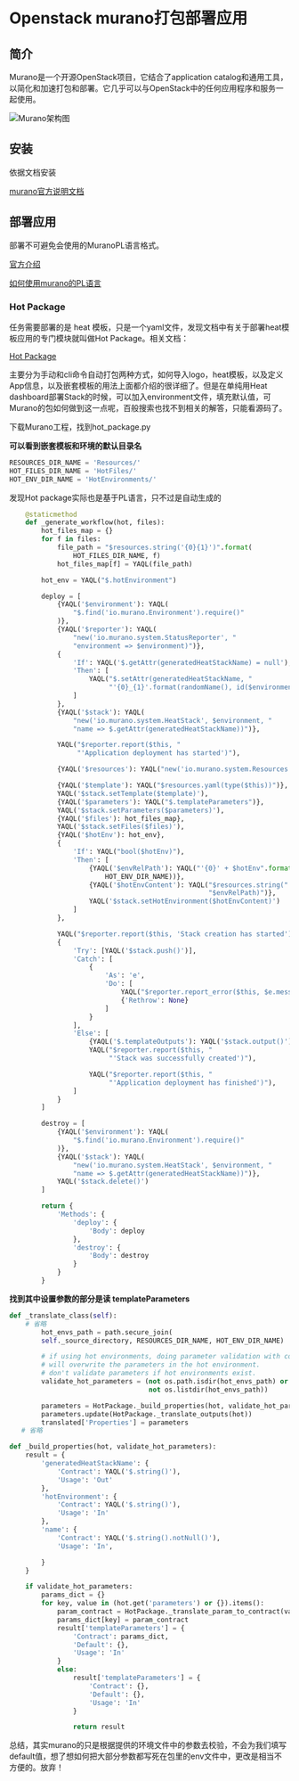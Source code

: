 # Openstack murano打包部署应用

## 简介

Murano是一个开源OpenStack项目，它结合了application catalog和通用工具，以简化和加速打包和部署。它几乎可以与OpenStack中的任何应用程序和服务一起使用。

![Murano架构图](../resource/images/murano.png?raw=true)

## 安装

依据文档安装

[murano官方说明文档](https://murano.readthedocs.io/en/stable-liberty/administrator-guide/admin_index.html)

## 部署应用

部署不可避免会使用的MuranoPL语言格式。

[官方介绍](https://murano.readthedocs.io/en/stable-liberty/appdev-guide/murano_pl.html)

[如何使用murano的PL语言](https://blog.csdn.net/canxinghen/article/details/61615823)

### Hot Package

任务需要部署的是 heat 模板，只是一个yaml文件，发现文档中有关于部署heat模板应用的专门模块就叫做Hot Package。相关文档：

[Hot Package](https://murano.readthedocs.io/en/stable-liberty/appdev-guide/hot_packages.html)

主要分为手动和cli命令自动打包两种方式，如何导入logo，heat模板，以及定义App信息，以及嵌套模板的用法上面都介绍的很详细了。但是在单纯用Heat dashboard部署Stack的时候，可以加入environment文件，填充默认值，可Murano的包如何做到这一点呢，百般搜索也找不到相关的解答，只能看源码了。

下载Murano工程，找到hot_package.py

**可以看到嵌套模板和环境的默认目录名**

```python
RESOURCES_DIR_NAME = 'Resources/'
HOT_FILES_DIR_NAME = 'HotFiles/'
HOT_ENV_DIR_NAME = 'HotEnvironments/'
```

发现Hot package实际也是基于PL语言，只不过是自动生成的

```python
    @staticmethod
    def _generate_workflow(hot, files):
        hot_files_map = {}
        for f in files:
            file_path = "$resources.string('{0}{1}')".format(
                HOT_FILES_DIR_NAME, f)
            hot_files_map[f] = YAQL(file_path)

        hot_env = YAQL("$.hotEnvironment")

        deploy = [
            {YAQL('$environment'): YAQL(
                "$.find('io.murano.Environment').require()"
            )},
            {YAQL('$reporter'): YAQL(
                "new('io.murano.system.StatusReporter', "
                "environment => $environment)")},
            {
                'If': YAQL('$.getAttr(generatedHeatStackName) = null'),
                'Then': [
                    YAQL("$.setAttr(generatedHeatStackName, "
                         "'{0}_{1}'.format(randomName(), id($environment)))")
                ]
            },
            {YAQL('$stack'): YAQL(
                "new('io.murano.system.HeatStack', $environment, "
                "name => $.getAttr(generatedHeatStackName))")},

            YAQL("$reporter.report($this, "
                 "'Application deployment has started')"),

            {YAQL('$resources'): YAQL("new('io.murano.system.Resources')")},

            {YAQL('$template'): YAQL("$resources.yaml(type($this))")},
            YAQL('$stack.setTemplate($template)'),
            {YAQL('$parameters'): YAQL("$.templateParameters")},
            YAQL('$stack.setParameters($parameters)'),
            {YAQL('$files'): hot_files_map},
            YAQL('$stack.setFiles($files)'),
            {YAQL('$hotEnv'): hot_env},
            {
                'If': YAQL("bool($hotEnv)"),
                'Then': [
                    {YAQL('$envRelPath'): YAQL("'{0}' + $hotEnv".format(
                        HOT_ENV_DIR_NAME))},
                    {YAQL('$hotEnvContent'): YAQL("$resources.string("
                                                  "$envRelPath)")},
                    YAQL('$stack.setHotEnvironment($hotEnvContent)')
                ]
            },

            YAQL("$reporter.report($this, 'Stack creation has started')"),
            {
                'Try': [YAQL('$stack.push()')],
                'Catch': [
                    {
                        'As': 'e',
                        'Do': [
                            YAQL("$reporter.report_error($this, $e.message)"),
                            {'Rethrow': None}
                        ]
                    }
                ],
                'Else': [
                    {YAQL('$.templateOutputs'): YAQL('$stack.output()')},
                    YAQL("$reporter.report($this, "
                         "'Stack was successfully created')"),

                    YAQL("$reporter.report($this, "
                         "'Application deployment has finished')"),
                ]
            }
        ]

        destroy = [
            {YAQL('$environment'): YAQL(
                "$.find('io.murano.Environment').require()"
            )},
            {YAQL('$stack'): YAQL(
                "new('io.murano.system.HeatStack', $environment, "
                "name => $.getAttr(generatedHeatStackName))")},
            YAQL('$stack.delete()')
        ]

        return {
            'Methods': {
                'deploy': {
                    'Body': deploy
                },
                'destroy': {
                    'Body': destroy
                }
            }
        }
```

**找到其中设置参数的部分是读 templateParameters**

```python
def _translate_class(self):
    # 省略
    	hot_envs_path = path.secure_join(
        self._source_directory, RESOURCES_DIR_NAME, HOT_ENV_DIR_NAME)

        # if using hot environments, doing parameter validation with contracts
        # will overwrite the parameters in the hot environment.
        # don't validate parameters if hot environments exist.
        validate_hot_parameters = (not os.path.isdir(hot_envs_path) or
                                   not os.listdir(hot_envs_path))

        parameters = HotPackage._build_properties(hot, validate_hot_parameters)
        parameters.update(HotPackage._translate_outputs(hot))
        translated['Properties'] = parameters
   # 省略

def _build_properties(hot, validate_hot_parameters):
    result = {
        'generatedHeatStackName': {
            'Contract': YAQL('$.string()'),
            'Usage': 'Out'
        },
        'hotEnvironment': {
            'Contract': YAQL('$.string()'),
            'Usage': 'In'
        },
        'name': {
            'Contract': YAQL('$.string().notNull()'),
            'Usage': 'In',

        }
    }

    if validate_hot_parameters:
        params_dict = {}
        for key, value in (hot.get('parameters') or {}).items():
            param_contract = HotPackage._translate_param_to_contract(value)
            params_dict[key] = param_contract
            result['templateParameters'] = {
                'Contract': params_dict,
                'Default': {},
                'Usage': 'In'
            }
            else:
                result['templateParameters'] = {
                    'Contract': {},
                    'Default': {},
                    'Usage': 'In'
                }

                return result
```

总结，其实murano的只是根据提供的环境文件中的参数去校验，不会为我们填写default值，想了想如何把大部分参数都写死在包里的env文件中，更改是相当不方便的。放弃！